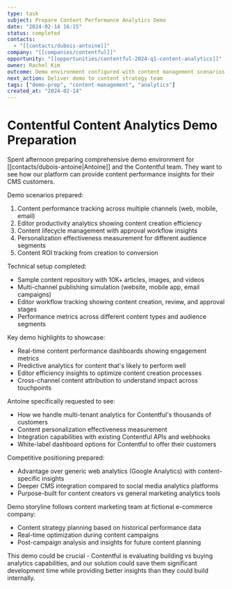 ```yaml
---
type: task
subject: Prepare Content Performance Analytics Demo
date: "2024-02-14 16:15"
status: completed
contacts:
  - "[[contacts/dubois-antoine]]"
company: "[[companies/contentful]]"
opportunity: "[[opportunities/contentful-2024-q1-content-analytics]]"
owner: Rachel Kim
outcome: Demo environment configured with content management scenarios
next_action: Deliver demo to content strategy team
tags: ["demo-prep", "content-management", "analytics"]
created_at: "2024-02-14"
---
```


# Contentful Content Analytics Demo Preparation

Spent afternoon preparing comprehensive demo environment for [[contacts/dubois-antoine|Antoine]] and the Contentful team. They want to see how our platform can provide content performance insights for their CMS customers.

Demo scenarios prepared:
1. Content performance tracking across multiple channels (web, mobile, email)
2. Editor productivity analytics showing content creation efficiency
3. Content lifecycle management with approval workflow insights
4. Personalization effectiveness measurement for different audience segments
5. Content ROI tracking from creation to conversion

Technical setup completed:
- Sample content repository with 10K+ articles, images, and videos
- Multi-channel publishing simulation (website, mobile app, email campaigns)
- Editor workflow tracking showing content creation, review, and approval stages
- Performance metrics across different content types and audience segments

Key demo highlights to showcase:
- Real-time content performance dashboards showing engagement metrics
- Predictive analytics for content that's likely to perform well
- Editor efficiency insights to optimize content creation processes
- Cross-channel content attribution to understand impact across touchpoints

Antoine specifically requested to see:
- How we handle multi-tenant analytics for Contentful's thousands of customers
- Content personalization effectiveness measurement
- Integration capabilities with existing Contentful APIs and webhooks
- White-label dashboard options for Contentful to offer their customers

Competitive positioning prepared:
- Advantage over generic web analytics (Google Analytics) with content-specific insights
- Deeper CMS integration compared to social media analytics platforms
- Purpose-built for content creators vs general marketing analytics tools

Demo storyline follows content marketing team at fictional e-commerce company:
- Content strategy planning based on historical performance data
- Real-time optimization during content campaigns
- Post-campaign analysis and insights for future content planning

This demo could be crucial - Contentful is evaluating building vs buying analytics capabilities, and our solution could save them significant development time while providing better insights than they could build internally.